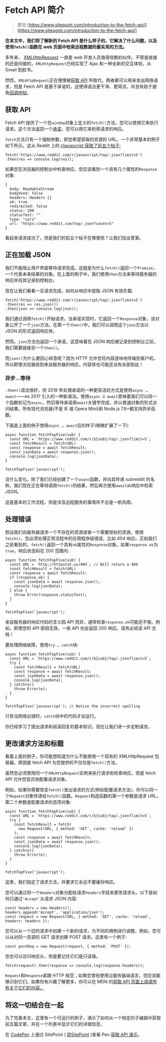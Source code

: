 # Fetch API 简介

> 原文:[https://www.sitepoint.com/introduction-to-the-fetch-api/](https://www.sitepoint.com/introduction-to-the-fetch-api/)

**在本文中，我们将了解新的 Fetch API 是什么样子的，它解决了什么问题，以及使用`fetch()`函数在 web 页面中检索远程数据的最实用的方法。**

多年来， [XMLHttpRequest](https://developer.mozilla.org/en-US/docs/Web/API/XMLHttpRequest) 一直是 web 开发人员值得信赖的伙伴。不管是直接的还是间接的，`XMLHttpRequest`已经实现了 Ajax 和一种全新的交互体验，从 Gmail 到脸书。

然而，`XMLHttpRequest`正在慢慢被[获取 API](https://developer.mozilla.org/en-US/docs/Web/API/Fetch_API) 所取代。两者都可以用来发出网络请求，但是 Fetch API 是基于承诺的，这使得语法更干净、更简洁，并且有助于避免[回调地狱](http://callbackhell.com/)。

## 获取 API

Fetch API 提供了一个在`window`对象上定义的`fetch()`方法，您可以使用它来执行请求。这个方法返回一个[承诺](https://www.sitepoint.com/overview-javascript-promises/)，您可以用它来检索请求的响应。

`fetch`方法只有一个强制参数，即您希望获取的资源的 URL。一个非常基本的例子如下所示。这从 Reddit 上的 [r/javascript 获取了前五个帖子:](https://www.reddit.com/r/javascript)

```
fetch('https://www.reddit.com/r/javascript/top/.json?limit=5')
.then(res => console.log(res)); 
```

如果您在浏览器的控制台中检查响应，您应该看到一个具有几个属性的`Response`对象:

```
{
  body: ReadableStream
  bodyUsed: false
  headers: Headers {}
  ok: true
  redirected: false
  status: 200
  statusText: ""
  type: "cors"
  url: "https://www.reddit.com/top/.json?count=5"
} 
```

看起来请求成功了，但是我们的前五个帖子在哪里呢？让我们找出答案。

## 正在加载 JSON

我们不能阻止用户界面等待请求完成。这就是为什么`fetch()`返回一个`Promise`，一个代表未来结果的对象。在上面的例子中，我们使用`then`方法来等待服务器的响应并将其记录到控制台。

现在让我们看看一旦请求完成，如何从响应中提取 JSON 有效负载:

```
fetch('https://www.reddit.com/r/javascript/top/.json?limit=5')
.then(res => res.json())
.then(json => console.log(json)); 
```

我们通过调用`fetch()`开始请求。当承诺实现时，它返回一个`Response`对象，该对象公开了一个`json`方法。在第一个`then()`中，我们可以调用这个`json`方法以 JSON 的形式返回响应体。

然而，`json`方法也返回一个承诺，这意味着在 JSON 响应被记录到控制台之前，我们需要链接另一个`then()`。

而`json()`为什么要回心转意呢？因为 HTTP 允许您将内容逐块地传输到客户机，所以即使浏览器收到来自服务器的响应，内容体也可能还没有全部到达！

### 异步…等待

`.then()`语法很好，但 2018 年处理承诺的一种更简洁的方式是使用`async … await`——es 2017 引入的一种新语法。使用`async Ú await`意味着我们可以将一个函数标记为`async`，然后等待承诺用`await`关键字完成，并以普通对象的形式访问结果。所有现代浏览器(不是 IE 或 Opera Mini)和 Node.js 7.6+都支持异步函数。

下面是上面的例子使用`async … await`后的样子(稍微扩展了一下):

```
async function fetchTopFive(sub) {
  const URL = `https://www.reddit.com/r/${sub}/top/.json?limit=5`;
  const fetchResult = fetch(URL)
  const response = await fetchResult;
  const jsonData = await response.json();
  console.log(jsonData);
}

fetchTopFive('javascript'); 
```

没什么变化。除了我们已经创建了一个`async`函数，并向其传递 subreddit 的名称，我们现在正在等待调用`fetch()`的结果，然后再次使用`await`从响应中检索 JSON。

这是基本的工作流程，但是涉及远程服务的事情并不总是一帆风顺。

## 处理错误

假设我们向服务器请求一个不存在的资源或者一个需要授权的资源。使用`fetch()`，您必须处理正常流程中的应用程序级错误，比如 404 响应。正如我们之前看到的，`fetch()`返回一个具有`ok`属性的`Response`对象。如果`response.ok`为`true`，响应状态码在 200 范围内:

```
async function fetchTopFive(sub) {
  const URL = `http://httpstat.us/404`; // Will return a 404
  const fetchResult = fetch(URL)
  const response = await fetchResult;
  if (response.ok) {
    const jsonData = await response.json();
    console.log(jsonData);
  } else {
    throw Error(response.statusText);
  }
}

fetchTopFive('javascript'); 
```

来自服务器的响应代码的含义因 API 而异，通常检查`response.ok`可能还不够。例如，即使您的 API 密钥无效，一些 API 也会返回 200 响应。请务必阅读 API 文档！

要处理网络故障，使用`try … catch`块:

```
async function fetchTopFive(sub) {
  const URL = `https://www.reddit.com/r/${sub}/top/.json?limit=5`;
  try {
    const fetchResult = fetch(URL)
    const response = await fetchResult;
    const jsonData = await response.json();
    console.log(jsonData);
  } catch(e){
    throw Error(e);
  }
}

fetchTopFive('javvascript'); // Notice the incorrect spelling 
```

只有当网络出错时，`catch`块中的代码才会运行。

你已经学习了提出请求和阅读回复的基本知识。现在让我们进一步定制请求。

## 更改请求方法和标题

看着上面的例子，你可能想知道为什么不能使用一个现有的 XMLHttpRequest 包装器。原因是 fetch API 为您提供的不仅仅是`fetch()`方法。

虽然您必须使用同一个`XMLHttpRequest`实例来执行请求和检索响应，但是 fetch API 允许您显式地配置请求对象。

例如，如果你需要改变`fetch()`发出请求的方式(例如配置请求方法)，你可以将一个`Request`对象传递给`fetch()`函数。`Request`构造函数的第一个参数是请求 URL，第二个参数是配置请求的选项对象:

```
async function fetchTopFive(sub) {
  const URL = `https://www.reddit.com/r/${sub}/top/.json?limit=5`;
  try {
    const fetchResult = fetch(
      new Request(URL, { method: 'GET', cache: 'reload' })
    );
    const response = await fetchResult;
    const jsonData = await response.json();
    console.log(jsonData);
  } catch(e){
    throw Error(e);
  }
}

fetchTopFive('javascript'); 
```

这里，我们指定了请求方法，并要求它永远不要缓存响应。

您可以通过将一个`Headers`对象分配给请求`headers`字段来更改请求头。以下是如何只通过`'Accept'`头请求 JSON 内容:

```
const headers = new Headers();
headers.append('Accept', 'application/json');
const request = new Request(URL, { method: 'GET', cache: 'reload', headers: headers }); 
```

您可以从一个旧的请求中创建一个新的请求，为不同的用例进行调整。例如，您可以从对同一资源的 GET 请求创建 POST 请求。这里有一个例子:

```
const postReq = new Request(request, { method: 'POST' }); 
```

您也可以访问响应头，但是要记住它们是只读值。

```
fetch(request).then(response => console.log(response.headers)); 
```

`Request`和`Response`紧跟 HTTP 规范；如果您曾经使用过服务器端语言，您应该能够识别它们。如果你有兴趣了解更多，你可以在 MDN 的[获取 API 页面上阅读所有关于它们的内容。](https://developer.mozilla.org/en-US/docs/Web/API/Fetch_API)

## 将这一切结合在一起

为了完善本文，这里有一个可运行的例子，演示了如何从一个特定的子编辑中获取前五篇文章，并在一个列表中显示它们的详细信息。

在 [CodePen](https://codepen.io) 上通过 SitePoint ( [@SitePoint](https://codepen.io/SitePoint) )查看 Pen [获取 API 演示](https://codepen.io/SitePoint/pen/jzOopo/)。